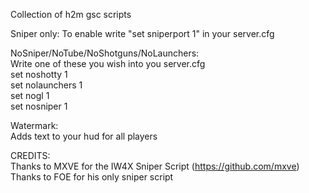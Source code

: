 Collection of h2m gsc scripts

Sniper only:
To enable write "set sniperport 1" in your server.cfg
  
NoSniper/NoTube/NoShotguns/NoLaunchers:  
Write one of these you wish into you server.cfg  
set noshotty 1  
set nolaunchers 1  
set nogl 1  
set nosniper 1  

Watermark:  
Adds text to your hud for all players  
  
CREDITS:  
Thanks to MXVE for the IW4X Sniper Script (https://github.com/mxve)  
Thanks to FOE for his only sniper script
